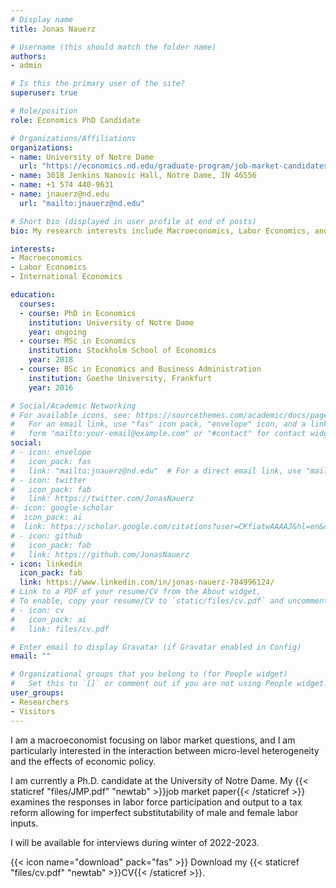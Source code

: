 ```yaml
---
# Display name
title: Jonas Nauerz

# Username (this should match the folder name)
authors:
- admin

# Is this the primary user of the site?
superuser: true

# Role/position
role: Economics PhD Candidate

# Organizations/Affiliations
organizations:
- name: University of Notre Dame 
  url: "https://economics.nd.edu/graduate-program/job-market-candidates/"
- name: 3018 Jenkins Nanovic Hall, Notre Dame, IN 46556
- name: +1 574 440-9631
- name: jnauerz@nd.edu 
  url: "mailto:jnauerz@nd.edu"

# Short bio (displayed in user profile at end of posts)
bio: My research interests include Macroeconomics, Labor Economics, and International Economics.

interests:
- Macroeconomics
- Labor Economics
- International Economics

education:
  courses:
  - course: PhD in Economics
    institution: University of Notre Dame
    year: ongoing
  - course: MSc in Economics
    institution: Stockholm School of Economics
    year: 2018
  - course: BSc in Economics and Business Administration
    institution: Goethe University, Frankfurt
    year: 2016

# Social/Academic Networking
# For available icons, see: https://sourcethemes.com/academic/docs/page-builder/#icons
#   For an email link, use "fas" icon pack, "envelope" icon, and a link in the
#   form "mailto:your-email@example.com" or "#contact" for contact widget.
social:
# - icon: envelope
#   icon_pack: fas
#   link: "mailto:jnauerz@nd.edu"  # For a direct email link, use "mailto:test@example.org".
# - icon: twitter
#   icon_pack: fab
#   link: https://twitter.com/JonasNauerz
#- icon: google-scholar
#  icon_pack: ai
#  link: https://scholar.google.com/citations?user=CKfiatwAAAAJ&hl=en&oi=ao
# - icon: github
#   icon_pack: fab
#   link: https://github.com/JonasNauerz
- icon: linkedin
  icon_pack: fab
  link: https://www.linkedin.com/in/jonas-nauerz-784996124/
# Link to a PDF of your resume/CV from the About widget.
# To enable, copy your resume/CV to `static/files/cv.pdf` and uncomment the lines below.
# - icon: cv
#   icon_pack: ai
#   link: files/cv.pdf

# Enter email to display Gravatar (if Gravatar enabled in Config)
email: ""

# Organizational groups that you belong to (for People widget)
#   Set this to `[]` or comment out if you are not using People widget.
user_groups:
- Researchers
- Visitors
---
```


I am a macroeconomist focusing on labor market questions, and I am particularly interested in the interaction between micro-level heterogeneity and the effects of economic policy.

I am currently a Ph.D. candidate at the University of Notre Dame. My {{< staticref "files/JMP.pdf" "newtab" >}}job market paper{{< /staticref >}} examines the responses in labor force participation and output to a tax reform allowing for imperfect substitutability of male and female labor inputs.

I will be available for interviews during winter of 2022-2023.

{{< icon name="download" pack="fas" >}} Download my {{< staticref "files/cv.pdf" "newtab" >}}CV{{< /staticref >}}.
